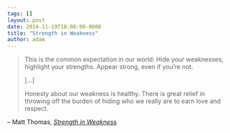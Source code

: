 ```yaml
---
tags: []
layout: post
date: 2014-11-19T18:08:00-0600
title: "Strength in Weakness"
author: adam
---
```


> This is the common expectation in our world: Hide your weaknesses, highlight your strengths. Appear strong, even if you’re not.
>
> […]
>
> Honesty about our weakness is healthy. There is great relief in throwing off the burden of hiding who we really are to earn love and respect.

– Matt Thomas, _[Strength in Weakness](http://www.solidrocksgf.org/exposition/2014/11/19/strong)_
